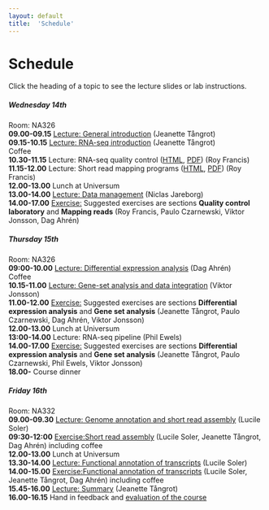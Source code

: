 ```yaml
---
layout: default
title:  'Schedule'
---
```


# Schedule

Click the heading of a topic to see the lecture slides or lab instructions.

#####  **Wednesday 14th**    
Room: NA326  
**09.00-09.15** [Lecture: General introduction](slides/NBIS_general_intro.pdf) (Jeanette Tångrot)  
**09.15-10.15** [Lecture: RNA-seq introduction](slides/Introduction_RNAseq.pdf) (Jeanette Tångrot)  
Coffee  
**10.30-11.15** Lecture: RNA-seq quality control ([HTML](slides/rnaseq_qc.html), [PDF](slides/rnaseq_qc.pdf)) (Roy Francis)  
**11.15-12.00** Lecture: Short read mapping programs ([HTML](slides/rnaseq_mapping.html), [PDF](slides/rnaseq_mapping.pdf)) (Roy Francis)  
**12.00-13.00** Lunch at Universum  
**13.00-14.00** [Lecture: Data management](slides/2018-11-13_Data_Management_for_courses.pdf) (Niclas Jareborg)  
**14.00-17.00** [Exercise:](labs/index) Suggested exercises are sections **Quality control laboratory** and **Mapping reads** (Roy Francis, Paulo Czarnewski, Viktor Jonsson, Dag Ahrén)  


#####  **Thursday 15th**  
Room: NA326  
**09:00-10.00** [Lecture: Differential expression analysis](slides/DiffExpUmea.pdf) (Dag Ahrén)  
Coffee  
**10.15-11.00** [Lecture: Gene-set analysis and data integration](slides/GSA_and_data_integration.pdf) (Viktor Jonsson)   
**11.00-12.00** [Exercise:](labs/index) Suggested exercises are sections **Differential expression analysis** and **Gene set analysis** (Jeanette Tångrot, Paulo Czarnewski, Dag Ahrén, Viktor Jonsson)  
**12.00-13.00** Lunch at Universum  
**13:00-14.00** Lecture: RNA-seq pipeline (Phil Ewels)   
**14.00-17.00** [Exercise:](labs/index) Suggested exercises are sections **Differential expression analysis** and **Gene set analysis** (Jeanette Tångrot, Paulo Czarnewski, Phil Ewels, Viktor Jonsson)  
**18.00-** Course dinner  


#####  **Friday 16th**  
Room: NA332  
**09.00-09.30** [Lecture: Genome annotation and short read assembly](slides/RNAseq_assembly_Umea.pdf) (Lucile Soler)   
**09:30-12:00** [Exercise:Short read assembly](labs/RNAseq_assembly.md)  (Lucile Soler, Jeanette Tångrot, Dag Ahrén)  including coffee  
**12.00-13.00** Lunch at Universum  
**13.30-14.00** [Lecture: Functional annotation of transcripts](slides/FunctionalAnnotRNA_Umea.pdf) (Lucile Soler)  
**14.00-15.00** [Exercise:Functional annotation of transcripts](labs/RNAseq_annotationv2.md) (Lucile Soler, Jeanette Tångrot, Dag Ahrén) including coffee   
**15.45-16.00** [Lecture: Summary](slides/not_yet_available.pdf) (Jeanette Tångrot)  
**16.00-16.15** Hand in feedback and [evaluation of the course](https://goo.gl/forms/73EIGPtwyD95Hb2w1)  
